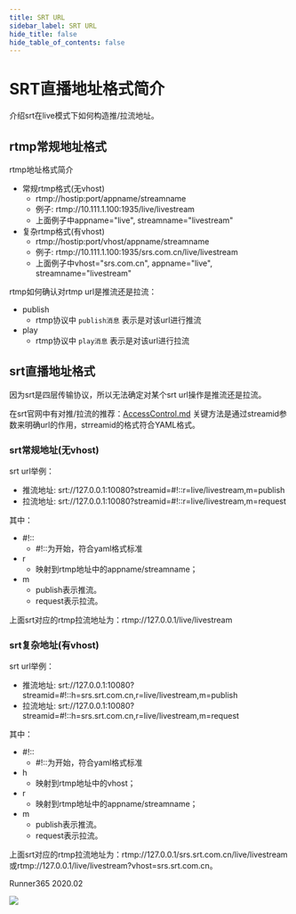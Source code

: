 ```yaml
---
title: SRT URL
sidebar_label: SRT URL
hide_title: false
hide_table_of_contents: false
---
```


# SRT直播地址格式简介

介绍srt在live模式下如何构造推/拉流地址。

## rtmp常规地址格式
rtmp地址格式简介
* 常规rtmp格式(无vhost) 
    - rtmp://hostip:port/appname/streamname 
    - 例子: rtmp://10.111.1.100:1935/live/livestream 
    - 上面例子中appname="live", streamname="livestream" 
* 复杂rtmp格式(有vhost) 
    - rtmp://hostip:port/vhost/appname/streamname 
    - 例子: rtmp://10.111.1.100:1935/srs.com.cn/live/livestream 
    - 上面例子中vhost="srs.com.cn", appname="live", streamname="livestream" 

rtmp如何确认对rtmp url是推流还是拉流：

* publish 
    - rtmp协议中 `publish消息` 表示是对该url进行推流 
* play 
    - rtmp协议中 `play消息` 表示是对该url进行拉流

## srt直播地址格式
因为srt是四层传输协议，所以无法确定对某个srt url操作是推流还是拉流。

在srt官网中有对推/拉流的推荐：[AccessControl.md](https://github.com/Haivision/srt/blob/master/docs/features/access-control.md) 
关键方法是通过streamid参数来明确url的作用，strreamid的格式符合YAML格式。

### srt常规地址(无vhost)
srt url举例：
* 推流地址: srt://127.0.0.1:10080?streamid=#!::r=live/livestream,m=publish 
* 拉流地址: srt://127.0.0.1:10080?streamid=#!::r=live/livestream,m=request 

其中：
* #!:: 
    - #!::为开始，符合yaml格式标准 
* r 
    - 映射到rtmp地址中的appname/streamname；
* m 
    - publish表示推流。
    - request表示拉流。

上面srt对应的rtmp拉流地址为：rtmp://127.0.0.1/live/livestream

### srt复杂地址(有vhost)
srt url举例：
* 推流地址: srt://127.0.0.1:10080?streamid=#!::h=srs.srt.com.cn,r=live/livestream,m=publish 
* 拉流地址: srt://127.0.0.1:10080?streamid=#!::h=srs.srt.com.cn,r=live/livestream,m=request 

其中：
* #!:: 
    - #!::为开始，符合yaml格式标准 
* h 
    - 映射到rtmp地址中的vhost；
* r 
    - 映射到rtmp地址中的appname/streamname；
* m 
    - publish表示推流。
    - request表示拉流。

上面srt对应的rtmp拉流地址为：rtmp://127.0.0.1/srs.srt.com.cn/live/livestream 
或rtmp://127.0.0.1/live/livestream?vhost=srs.srt.com.cn。

Runner365 2020.02

![](https://ossrs.net/gif/v1/sls.gif?site=ossrs.io&path=/lts/doc/zh/v5/srt-url)


